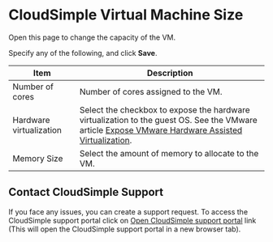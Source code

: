 # CloudSimple Virtual Machine Size

Open this page to change the capacity of the VM. 

Specify any of the following, and click **Save**.

| Item | Description | 
| ------------ | ------------- | 
| Number of cores | Number of cores assigned to the VM.  | 
| Hardware virtualization | Select the checkbox to expose the hardware virtualization to the guest OS. See the VMware article [Expose VMware Hardware Assisted Virtualization](https://docs.vmware.com/en/VMware-vSphere/6.5/com.vmware.vsphere.vm_admin.doc/GUID-2A98801C-68E8-47AF-99ED-00C63E4857F6.html). | 
| Memory Size | Select the amount of memory to allocate to the VM.  | 

## Contact CloudSimple Support
If you face any issues, you can create a support request.  To access the CloudSimple support portal click on [Open CloudSimple support portal](https://support.cloudsimple.com) link (This will open the CloudSimple support portal in a new browser tab). 

